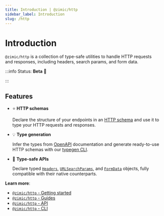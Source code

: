 ```yaml
---
title: Introduction | @zimic/http
sidebar_label: Introduction
slug: /http
---
```


# Introduction

`@zimic/http` is a collection of type-safe utilities to handle HTTP requests and responses, including headers, search
params, and form data.

:::info Status: <span>**Beta** :seedling:</span>

:::

## Features

- :star: **HTTP schemas**

  Declare the structure of your endpoints in an [HTTP schema](/docs/zimic-http/guides/1-schemas.md) and use it to type
  your HTTP requests and responses.

- :bulb: **Type generation**

  Infer the types from [OpenAPI](https://www.openapis.org/) documentation and generate ready-to-use HTTP schemas with
  our [typegen CLI](/docs/zimic-http/guides/2-typegen.mdx).

- :pushpin: **Type-safe APIs**

  Declare typed [`Headers`](/docs/zimic-http/api/2-http-headers.md),
  [`URLSearchParams`](/docs/zimic-http/api/3-http-search-params.md), and
  [`FormData`](/docs/zimic-http/api/4-http-form-data.md) objects, fully compatible with their native counterparts.

**Learn more**:

- [`@zimic/http` - Getting started](/docs/zimic-http/2-getting-started.mdx)
- [`@zimic/http` - Guides](/docs/http/guides)
- [`@zimic/http` - API](/docs/http/api)
- [`@zimic/http` - CLI](/docs/http/cli)
